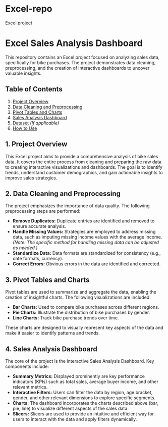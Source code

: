 # Excel-repo
Excel project 
# Excel Sales Analysis Dashboard

This repository contains an Excel project focused on analyzing sales data, specifically for bike purchases. The project demonstrates data cleaning, preprocessing, and the creation of interactive dashboards to uncover valuable insights.

## Table of Contents

1. [Project Overview](#project-overview)
2. [Data Cleaning and Preprocessing](#data-cleaning-and-preprocessing)
3. [Pivot Tables and Charts](#pivot-tables-and-charts)
4. [Sales Analysis Dashboard](#sales-analysis-dashboard)
5. [Dataset](#dataset) *(If applicable)*
6. [How to Use](#how-to-use)

## 1. Project Overview

This Excel project aims to provide a comprehensive analysis of bike sales data.  It covers the entire process from cleaning and preparing the raw data to creating interactive visualizations and dashboards. The goal is to identify trends, understand customer demographics, and gain actionable insights to improve sales strategies.

## 2. Data Cleaning and Preprocessing

The project emphasizes the importance of data quality.  The following preprocessing steps are performed:

* **Remove Duplicates:** Duplicate entries are identified and removed to ensure accurate analysis.
* **Handle Missing Values:** Strategies are employed to address missing data, such as imputing missing income values with the average income.  *(Note: The specific method for handling missing data can be adjusted as needed.)*
* **Standardize Data:** Data formats are standardized for consistency (e.g., date formats, currency).
* **Correct Errors:** Obvious errors in the data are identified and corrected.

## 3. Pivot Tables and Charts

Pivot tables are used to summarize and aggregate the data, enabling the creation of insightful charts.  The following visualizations are included:

* **Bar Charts:** Used to compare bike purchases across different regions.
* **Pie Charts:** Illustrate the distribution of bike purchases by gender.
* **Line Charts:** Track bike purchase trends over time.

These charts are designed to visually represent key aspects of the data and make it easier to identify patterns and trends.

## 4. Sales Analysis Dashboard

The core of the project is the interactive Sales Analysis Dashboard.  Key components include:

* **Summary Metrics:** Displayed prominently are key performance indicators (KPIs) such as total sales, average buyer income, and other relevant metrics.
* **Interactive Filters:** Users can filter the data by region, age bracket, gender, and other relevant dimensions to explore specific segments.
* **Charts:**  The dashboard incorporates the charts described above (bar, pie, line) to visualize different aspects of the sales data.
* **Slicers:** Slicers are used to provide an intuitive and efficient way for users to interact with the data and apply filters dynamically.



